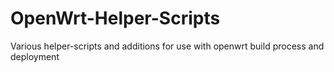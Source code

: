 # OpenWrt-Helper-Scripts
Various helper-scripts and additions for use with openwrt build process and deployment

